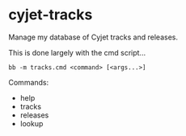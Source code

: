 # cyjet-tracks

Manage my database of Cyjet tracks and releases.

This is done largely with the cmd script...

```
bb -m tracks.cmd <command> [<args...>]
```
Commands:
- help
- tracks
- releases
- lookup <title>

To come:
- view-release <release_id>
- add <title>
- update <field> <value>
- release-track <track_id> <release_id> <track_number>
